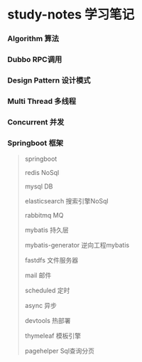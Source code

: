 # study-notes  学习笔记

### Algorithm 算法

### Dubbo RPC调用

### Design Pattern 设计模式

### Multi Thread 多线程

### Concurrent 并发

### Springboot 框架

> springboot	
>
> redis	NoSql
>
> mysql	DB
>
> elasticsearch	搜索引擎NoSql
>
> rabbitmq	MQ
>
> mybatis	持久层
>
> mybatis-generator 逆向工程mybatis
>
> fastdfs	文件服务器
>
> mail	邮件
>
> scheduled	定时
>
> async	异步
>
> devtools	热部署
>
> thymeleaf	模板引擎
>
> pagehelper	Sql查询分页

